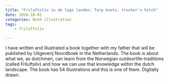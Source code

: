 ```yaml
---
title: "Friluftsliv in de lage landen: Tarp knots, trucker's hitch"
date: 2020-10-01
categories: Book illustration
tags: 
    - friluftsliv

---
```

I have written and illustrated a book together with my father that will be published by Uitgeverij Noordboek in the Netherlands. The book is about what we, as dutchmen, can learn from the Norwegian outdoorlife-traditions (called Friluftsliv) and how we can use that knowledge within the dutch landscape. 
The book has 54 illustrations and this is one of them. Digitally drawn.
